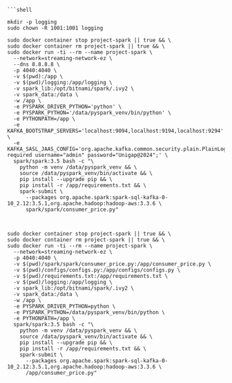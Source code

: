 ```
```shell

mkdir -p logging
sudo chown -R 1001:1001 logging

sudo docker container stop project-spark || true && \
sudo docker container rm project-spark || true && \
sudo docker run -ti --rm --name project-spark \
  --network=streaming-network-ez \
  --dns 8.8.8.8 \
  -p 4040:4040 \
  -v $(pwd):/app \
  -v $(pwd)/logging:/app/logging \
  -v spark_lib:/opt/bitnami/spark/.ivy2 \
  -v spark_data:/data \
  -w /app \
  -e PYSPARK_DRIVER_PYTHON='python' \
  -e PYSPARK_PYTHON='/data/pyspark_venv/bin/python' \
  -e PYTHONPATH=/app \
  -e KAFKA_BOOTSTRAP_SERVERS='localhost:9094,localhost:9194,localhost:9294' \
  -e KAFKA_SASL_JAAS_CONFIG='org.apache.kafka.common.security.plain.PlainLoginModule required username="admin" password="Unigap@2024";' \
  spark/spark:3.5 bash -c "\
    python -m venv /data/pyspark_venv && \
    source /data/pyspark_venv/bin/activate && \
    pip install --upgrade pip && \
    pip install -r /app/requirements.txt && \
    spark-submit \
      --packages org.apache.spark:spark-sql-kafka-0-10_2.12:3.5.1,org.apache.hadoop:hadoop-aws:3.3.6 \
      spark/spark/consumer_price.py"


```
```

```
```shell
sudo docker container stop project-spark || true && \
sudo docker container rm project-spark || true && \
sudo docker run -ti --rm --name project-spark \
  --network=streaming-network-ez \
  -p 4040:4040 \
  -v $(pwd)/spark/spark/consumer_price.py:/app/consumer_price.py \
  -v $(pwd)/configs/configs.py:/app/configs/configs.py \
  -v $(pwd)/requirements.txt:/app/requirements.txt \
  -v $(pwd)/logging:/app/logging \
  -v spark_lib:/opt/bitnami/spark/.ivy2 \
  -v spark_data:/data \
  -w /app \
  -e PYSPARK_DRIVER_PYTHON=python \
  -e PYSPARK_PYTHON=/data/pyspark_venv/bin/python \
  -e PYTHONPATH=/app \
  spark/spark:3.5 bash -c "\
    python -m venv /data/pyspark_venv && \
    source /data/pyspark_venv/bin/activate && \
    pip install --upgrade pip && \
    pip install -r /app/requirements.txt && \
    spark-submit \
      --packages org.apache.spark:spark-sql-kafka-0-10_2.12:3.5.1,org.apache.hadoop:hadoop-aws:3.3.6 \
      /app/consumer_price.py"

```
```

